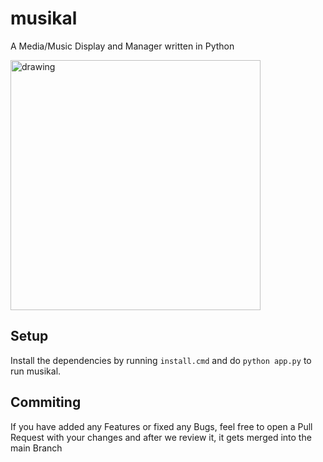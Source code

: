 # musikal
A Media/Music Display and Manager written in Python


<img src="https://github.com/verwirklicht/musikal/assets/141531740/2322e5cd-9d6a-41b6-bff7-bd03b6800a1a" alt="drawing" width="400"/>


## Setup

Install the dependencies by running `install.cmd` and do `python app.py` to run musikal.

## Commiting

If you have added any Features or fixed any Bugs, feel free to open a Pull Request with your changes and after we review it, it gets merged into the main Branch
